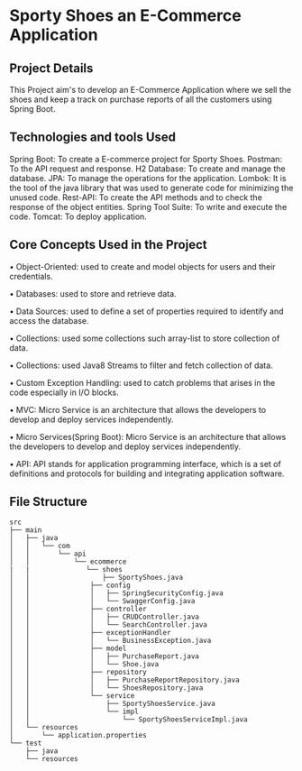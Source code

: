# Sporty Shoes an E-Commerce Application
## Project Details
This Project aim's to develop an E-Commerce Application where we sell the shoes and keep a track on purchase reports of all the customers using Spring Boot.

## Technologies and tools Used
Spring Boot: To create a E-commerce project for Sporty Shoes.
Postman: To the API request and response.
H2 Database: To create and manage the database.
JPA: To manage the operations for the application.
Lombok: It is the tool of the java library that was used to generate code for minimizing the unused code.
Rest-API: To create the API methods and to check the response of the object entities.
Spring Tool Suite: To write and execute the code.
Tomcat: To deploy  application.

## Core Concepts Used in the Project
• Object-Oriented: used to create and model objects for users and their credentials.

• Databases: used to store and retrieve data.

• Data Sources: used to define a set of properties required to identify and access the database.

• Collections: used some collections such array-list to store collection of data.

• Collections: used Java8 Streams to filter and fetch collection of data.

• Custom Exception Handling: used to catch problems that arises in the code especially in I/O blocks.

• MVC: Micro Service is an architecture that allows the developers to develop and deploy services independently.

• Micro Services(Spring Boot): Micro Service is an architecture that allows the developers to develop and deploy services independently.

• API: API stands for application programming interface, which is a set of definitions and protocols for building and integrating application software.

## File Structure

```
src
├── main
│   ├── java
│   │   └── com
│   │       └── api
│   │           └── ecommerce
|   |              └── shoes 
│   │                  ├── SportyShoes.java
│   │               ├── config
│   │               │   ├── SpringSecurityConfig.java
│   │               │   └── SwaggerConfig.java
│   │               ├── controller
│   │               │   ├── CRUDController.java
│   │               │   └── SearchController.java
│   │               ├── exceptionHandler
│   │               │   └── BusinessException.java
│   │               ├── model
│   │               │   ├── PurchaseReport.java
│   │               │   └── Shoe.java
│   │               ├── repository
│   │               │   ├── PurchaseReportRepository.java
│   │               │   └── ShoesRepository.java
│   │               └── service
│   │                   ├── SportyShoesService.java
│   │                   └── impl
│   │                       └── SportyShoesServiceImpl.java
│   └── resources
│       └── application.properties
└── test
    ├── java
    └── resources
